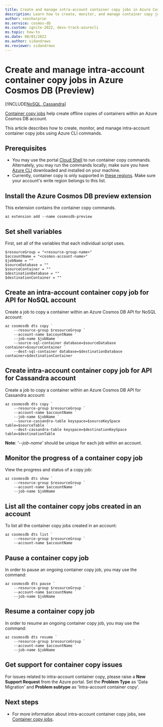 ```yaml
---
title: Create and manage intra-account container copy jobs in Azure Cosmos DB
description: Learn how to create, monitor, and manage container copy jobs within an Azure Cosmos DB account using CLI commands.
author: seesharprun
ms.service: cosmos-db
ms.custom: ignite-2022, devx-track-azurecli
ms.topic: how-to
ms.date: 08/01/2022
ms.author: sidandrews
ms.reviewer: sidandrews
---
```


# Create and manage intra-account container copy jobs in Azure Cosmos DB (Preview)
[!INCLUDE[NoSQL, Cassandra](includes/appliesto-nosql-cassandra.md)]

[Container copy jobs](intra-account-container-copy.md) help create offline copies of containers within an Azure Cosmos DB account.

This article describes how to create, monitor, and manage intra-account container copy jobs using Azure CLI commands.

## Prerequisites

* You may use the portal [Cloud Shell](/azure/cloud-shell/quickstart?tabs=powershell) to run container copy commands. Alternately, you may run the commands locally; make sure you have [Azure CLI](/cli/azure/install-azure-cli) downloaded and installed on your machine.
* Currently, container copy is only supported in [these regions](intra-account-container-copy.md#supported-regions). Make sure your account's write region belongs to this list.


## Install the Azure Cosmos DB preview extension

This extension contains the container copy commands.

```azurecli-interactive
az extension add --name cosmosdb-preview
```

## Set shell variables

First, set all of the variables that each individual script uses.

```azurecli-interactive
$resourceGroup = "<resource-group-name>"
$accountName = "<cosmos-account-name>"
$jobName = ""
$sourceDatabase = ""
$sourceContainer = ""
$destinationDatabase = ""
$destinationContainer = ""
```

## Create an intra-account container copy job for API for NoSQL account

Create a job to copy a container within an Azure Cosmos DB API for NoSQL account:

```azurecli-interactive
az cosmosdb dts copy `
    --resource-group $resourceGroup `
    --account-name $accountName `
    --job-name $jobName `
    --source-sql-container database=$sourceDatabase container=$sourceContainer `
    --dest-sql-container database=$destinationDatabase container=$destinationContainer
```

## Create intra-account container copy job for API for Cassandra account

Create a job to copy a container within an Azure Cosmos DB API for Cassandra account:

```azurecli-interactive
az cosmosdb dts copy `
    --resource-group $resourceGroup `
    --account-name $accountName `
    --job-name $jobName `
    --source-cassandra-table keyspace=$sourceKeySpace table=$sourceTable `
    --dest-cassandra-table keyspace=$destinationKeySpace table=$destinationTable
```
**Note**: *'--job-name'* should be unique for each job within an account.

## Monitor the progress of a container copy job

View the progress and status of a copy job:

```azurecli-interactive
az cosmosdb dts show `
    --resource-group $resourceGroup `
    --account-name $accountName `
    --job-name $jobName
```

## List all the container copy jobs created in an account

To list all the container copy jobs created in an account:

```azurecli-interactive
az cosmosdb dts list `
    --resource-group $resourceGroup `
    --account-name $accountName
```

## Pause a container copy job

In order to pause an ongoing container copy job, you may use the command:

```azurecli-interactive
az cosmosdb dts pause `
    --resource-group $resourceGroup `
    --account-name $accountName `
    --job-name $jobName
```

## Resume a container copy job

In order to resume an ongoing container copy job, you may use the command:

```azurecli-interactive
az cosmosdb dts resume `
    --resource-group $resourceGroup `
    --account-name $accountName `
    --job-name $jobName
```

## Get support for container copy issues
For issues related to intra-account container copy, please raise a **New Support Request** from the Azure portal. Set the **Problem Type** as 'Data Migration' and **Problem subtype** as 'Intra-account container copy'.


## Next steps

- For more information about intra-account container copy jobs, see [Container copy jobs](intra-account-container-copy.md).
